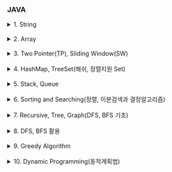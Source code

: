 ### JAVA

<details>
    <summary>1. String</summary>
        <a href="https://github.com/kkyu8925/algorithm/blob/main/Java/src/inflearn/section01/ex01_%EB%AC%B8%EC%9E%90%EC%B0%BE%EA%B8%B0/Main.java">[인프런(자바코테) 1-1] 문자 찾기</a><br/>
        <a href="https://github.com/kkyu8925/algorithm/blob/main/Java/src/inflearn/section01/ex02_%EB%8C%80%EC%86%8C%EB%AC%B8%EC%9E%90_%EB%B3%80%ED%99%98/Main.java">[인프런(자바코테) 1-2] 대소문자 변환</a> - String/StringBuffer/StringBuilder Thread-safe<br/>
        <a href="https://github.com/kkyu8925/algorithm/blob/main/Java/src/inflearn/section01/ex03_%EB%AC%B8%EC%9E%A5_%EC%86%8D_%EB%8B%A8%EC%96%B4/Main.java">[인프런(자바코테) 1-3] 문장 속 단어</a><br/>
        <a href="https://github.com/kkyu8925/algorithm/blob/main/Java/src/inflearn/section01/ex04_%EB%8B%A8%EC%96%B4_%EB%92%A4%EC%A7%91%EA%B8%B0/Main.java">[인프런(자바코테) 1-4] 단어 뒤집기</a> - new StringBuilder().reverse()<br/>
        <a href="https://github.com/kkyu8925/algorithm/blob/main/Java/src/inflearn/section01/ex05_%ED%8A%B9%EC%A0%95_%EB%AC%B8%EC%9E%90_%EB%92%A4%EC%A7%91%EA%B8%B0/Main.java">[인프런(자바코테) 1-5] 특정 문자 뒤집기</a> - String.valueOf(char[] data)<br/>
        <a href="https://github.com/kkyu8925/algorithm/blob/main/Java/src/inflearn/section01/ex06_%EC%A4%91%EB%B3%B5%EB%AC%B8%EC%9E%90%EC%A0%9C%EA%B1%B0/Main.java">[인프런(자바코테) 1-6] 중복문자제거</a> - str.charAt(), str.indexOf()<br/>
        <a href="https://github.com/kkyu8925/algorithm/blob/main/Java/src/inflearn/section01/ex07_%ED%9A%8C%EB%AC%B8_%EB%AC%B8%EC%9E%90%EC%97%B4/Main.java">[인프런(자바코테) 1-7] 회문 문자열</a><br/>
        <a href="https://github.com/kkyu8925/algorithm/blob/main/Java/src/inflearn/section01/ex08_%EC%9C%A0%ED%9A%A8%ED%95%9C_%ED%8C%B0%EB%A6%B0%EB%93%9C%EB%A1%AC/Main.java">[인프런(자바코테) 1-8] 유효한 팰린드롬</a> - 정규식<br/>
        <a href="https://github.com/kkyu8925/algorithm/blob/main/Java/src/inflearn/section01/ex09_%EC%88%AB%EC%9E%90%EB%A7%8C_%EC%B6%94%EC%B6%9C/Main.java">[인프런(자바코테) 1-9] 숫자만 추출</a> - 정규식<br/>
        <a href="https://github.com/kkyu8925/algorithm/blob/main/Java/src/inflearn/section01/ex10_%EA%B0%80%EC%9E%A5_%EC%A7%A7%EC%9D%80_%EB%AC%B8%EC%9E%90%EA%B1%B0%EB%A6%AC/Main.java">[인프런(자바코테) 1-10] 가장 짧은 문자거리</a><br/>
        <a href="https://github.com/kkyu8925/algorithm/blob/main/Java/src/inflearn/section01/ex11_%EB%AC%B8%EC%9E%90%EC%97%B4_%EC%95%95%EC%B6%95/Main.java">[인프런(자바코테) 1-11] 문자열 압축</a> - String+int<br/>
        <a href="https://github.com/kkyu8925/algorithm/blob/main/Java/src/inflearn/section01/ex12_%EC%95%94%ED%98%B8/Main.java">[인프런(자바코테) 1-12] 암호</a> - Integer.parseInt(tmp, 2)<br/>
</details><br/>

<details>
    <summary>2. Array</summary>
        <a href="https://github.com/kkyu8925/algorithm/blob/main/Java/src/inflearn/section02/ex01_%ED%81%B0_%EC%88%98_%EC%B6%9C%EB%A0%A5%ED%95%98%EA%B8%B0/Main.java">[인프런(자바코테) 2-1] 큰 수 출력하기</a><br/>
        <a href="https://github.com/kkyu8925/algorithm/blob/main/Java/src/inflearn/section02/ex02_%EB%B3%B4%EC%9D%B4%EB%8A%94_%ED%95%99%EC%83%9D/Main.java">[인프런(자바코테) 2-2] 보이는 학생</a><br/>
        <a href="https://github.com/kkyu8925/algorithm/blob/main/Java/src/inflearn/section02/ex03_%EA%B0%80%EC%9C%84_%EB%B0%94%EC%9C%84_%EB%B3%B4/Main.java">[인프런(자바코테) 2-3] 가위 바위 보</a><br/>
        <a href="https://github.com/kkyu8925/algorithm/blob/main/Java/src/inflearn/section02/ex04_%ED%94%BC%EB%B3%B4%EB%82%98%EC%B9%98_%EC%88%98%EC%97%B4/Main.java">[인프런(자바코테) 2-4] 피보나치 수열</a><br/>
        <a href="https://github.com/kkyu8925/algorithm/blob/main/Java/src/inflearn/section02/ex05_%EC%86%8C%EC%88%98_%EC%97%90%EB%9D%BC%ED%86%A0%EC%8A%A4%ED%85%8C%EB%84%A4%EC%8A%A4%EC%B2%B4/Main.java">[인프런(자바코테) 2-5] 소수(에라토스테네스 체)</a><br/>
        <a href="https://github.com/kkyu8925/algorithm/blob/main/Java/src/inflearn/section02/ex06_%EB%92%A4%EC%A7%91%EC%9D%80_%EC%86%8C%EC%88%98/Main.java">[인프런(자바코테) 2-6] 뒤집은 소수</a> - isPrime(), getReverseNumber()<br/>
        <a href="https://github.com/kkyu8925/algorithm/blob/main/Java/src/inflearn/section02/ex07_%EC%A0%90%EC%88%98%EA%B3%84%EC%82%B0/Main.java">[인프런(자바코테) 2-7] 점수계산</a><br/>
        <a href="https://github.com/kkyu8925/algorithm/blob/main/Java/src/inflearn/section02/ex08_%EB%93%B1%EC%88%98%EA%B5%AC%ED%95%98%EA%B8%B0/Main.java">[인프런(자바코테) 2-8] 등수구하기</a><br/>
        <a href="https://github.com/kkyu8925/algorithm/blob/main/Java/src/inflearn/section02/ex09_%EA%B2%A9%EC%9E%90%ED%8C%90_%EC%B5%9C%EB%8C%80%ED%95%A9/Main.java">[인프런(자바코테) 2-9] 격자판 최대합</a><br/>
        <a href="https://github.com/kkyu8925/algorithm/blob/main/Java/src/inflearn/section02/ex10_%EB%B4%89%EC%9A%B0%EB%A6%AC/Main.java">[인프런(자바코테) 2-10] 봉우리</a> - Array 상하좌우<br/>
        <a href="https://github.com/kkyu8925/algorithm/blob/main/Java/src/inflearn/section02/ex11_%EC%9E%84%EC%8B%9C%EB%B0%98%EC%9E%A5_%EC%A0%95%ED%95%98%EA%B8%B0/Main.java">[인프런(자바코테) 2-11] 임시반장 정하기</a><br/>
        <a href="https://github.com/kkyu8925/algorithm/blob/main/Java/src/inflearn/section02/ex12_%EB%A9%98%ED%86%A0%EB%A7%81/Main.java">[인프런(자바코테) 2-12] 멘토링</a><br/>
</details><br/>

<details>
    <summary>3. Two Pointer(TP), Sliding Window(SW)</summary>
        <a href="https://github.com/kkyu8925/algorithm/blob/main/Java/src/inflearn/section03/ex01_%EB%91%90_%EB%B0%B0%EC%97%B4_%ED%95%A9%EC%B9%98%EA%B8%B0/Main.java">[인프런(자바코테) 3-1] 두 배열 합치기</a> - TP<br/>
        <a href="https://github.com/kkyu8925/algorithm/blob/main/Java/src/inflearn/section03/ex02_%EA%B3%B5%ED%86%B5%EC%9B%90%EC%86%8C_%EA%B5%AC%ED%95%98%EA%B8%B0/Main.java">[인프런(자바코테) 3-2] 공통원소 구하기</a> - TP<br/>
        <a href="https://github.com/kkyu8925/algorithm/blob/main/Java/src/inflearn/section03/ex03_%EC%B5%9C%EB%8C%80_%EB%A7%A4%EC%B6%9C/Main.java">[인프런(자바코테) 3-3] 최대 매출</a> - SW<br/>
        <a href="https://github.com/kkyu8925/algorithm/blob/main/Java/src/inflearn/section03/ex04_%EC%97%B0%EC%86%8D_%EB%B6%80%EB%B6%84%EC%88%98%EC%97%B4/Main.java">[인프런(자바코테) 3-4] 연속 부분수열</a> - TP, SW<br/>
        <a href="https://github.com/kkyu8925/algorithm/blob/main/Java/src/inflearn/section03/ex05_%EC%97%B0%EC%86%8D%EB%90%9C_%EC%9E%90%EC%97%B0%EC%88%98%EC%9D%98_%ED%95%A9/Main.java">[인프런(자바코테) 3-5] 연속된 자연수의 합</a> - TP & 수학공식<br/>
        <a href="https://github.com/kkyu8925/algorithm/blob/main/Java/src/inflearn/section03/ex06_%EC%B5%9C%EB%8C%80_%EA%B8%B8%EC%9D%B4_%EC%97%B0%EC%86%8D%EB%B6%80%EB%B6%84%EC%88%98%EC%97%B4/Main.java">[인프런(자바코테) 3-6] 최대 길이 연속부분수열</a> - TP, SW<br/>
</details><br/>

<details>
    <summary>4. HashMap, TreeSet(해쉬, 정렬지원 Set)</summary>
        <a href="https://github.com/kkyu8925/algorithm/blob/main/Java/src/inflearn/section04/ex01_%ED%95%99%EA%B8%89_%ED%9A%8C%EC%9E%A5/Main.java">[인프런(자바코테) 4-1] 학급 회장(HashMap)</a> - Map.getOrDefault(), Map.keySet()<br/>
        <a href="https://github.com/kkyu8925/algorithm/blob/main/Java/src/inflearn/section04/ex02_%EC%95%84%EB%82%98%EA%B7%B8%EB%9E%A8/Main.java">[인프런(자바코테) 4-2] 아나그램(HashMap)</a> - Map.getOrDefault(), Map.containsKey()<br/>
        <a href="https://github.com/kkyu8925/algorithm/blob/main/Java/src/inflearn/section04/ex03_%EB%A7%A4%EC%B6%9C%EC%95%A1%EC%9D%98_%EC%A2%85%EB%A5%98/Main.java">[인프런(자바코테) 4-3] 매출액의 종류(Hash, Sliding Window)</a><br/>
        <a href="https://github.com/kkyu8925/algorithm/blob/main/Java/src/inflearn/section04/ex04_%EB%AA%A8%EB%93%A0_%EC%95%84%EB%82%98%EA%B7%B8%EB%9E%A8_%EC%B0%BE%EA%B8%B0/Main.java">[인프런(자바코테) 4-4] 모든 아나그램 찾기(Hash, Sliding Window)</a><br/>
        <a href="https://github.com/kkyu8925/algorithm/blob/main/Java/src/inflearn/section04/ex05_K%EB%B2%88%EC%A7%B8_%ED%81%B0_%EC%88%98/Main.java">[인프런(자바코테) 4-5] K번째 큰 수(TreeSet)</a><br/>
</details><br/>

<details>
    <summary>5. Stack, Queue</summary>
        <a href="">[인프런(자바코테) 5-1] 올바른 괄호</a><br/>
        <a href="">[인프런(자바코테) 5-2] 괄호문자제거</a><br/>
        <a href="">[인프런(자바코테) 5-3] 크레인 인형뽑기(카카오)</a><br/>
        <a href="">[인프런(자바코테) 5-4] 후위식 연산(postfix)</a><br/>
        <a href="">[인프런(자바코테) 5-5] 쇠막대기</a><br/>
        <a href="">[인프런(자바코테) 5-6] 공주 구하기</a><br/>
        <a href="">[인프런(자바코테) 5-7] 교육과정 설계</a><br/>
        <a href="">[인프런(자바코테) 5-8] 응급실</a><br/>
</details><br/>

<details>
    <summary>6. Sorting and Searching(정렬, 이분검색과 결정알고리즘)</summary>
        <a href="">[인프런(자바코테) 6-1] 선택 정렬</a><br/>
        <a href="">[인프런(자바코테) 6-2] 버블 정렬</a><br/>
        <a href="">[인프런(자바코테) 6-3] 삽입 정렬</a><br/>
        <a href="">[인프런(자바코테) 6-4] LRU(Least Recently Used)</a><br/>
        <a href="">[인프런(자바코테) 6-5] 중복 확인</a><br/>
        <a href="">[인프런(자바코테) 6-6] 장난꾸러기</a><br/>
        <a href="">[인프런(자바코테) 6-7] 좌표 정렬(compareTo)</a><br/>
        <a href="">[인프런(자바코테) 6-8] 이분검색</a><br/>
        <a href="">[인프런(자바코테) 6-9] 뮤직비디오(결정알고리즘)</a><br/>
        <a href="">[인프런(자바코테) 6-10] 마구간 정하기(결정알고리즘)</a><br/>
</details><br/>

<details>
    <summary>7. Recursive, Tree, Graph(DFS, BFS 기초)</summary>
        <a href="">[인프런(자바코테) 7-1] 재귀함수(스택프레임)</a><br/>
        <a href="">[인프런(자바코테) 7-2] 이진수 출력(재귀)</a><br/>
        <a href="">[인프런(자바코테) 7-3] 팩토리얼</a><br/>
        <a href="">[인프런(자바코테) 7-4] 피보나치 재귀(메모리제이션)</a><br/>
        <a href="">[인프런(자바코테) 7-5] 이진트리순화(DFS)</a><br/>
        <a href="">[인프런(자바코테) 7-6] 부분집합 구하기(DFS)</a><br/>
        <a href="">[인프런(자바코테) 7-7] 이진트리 레벨탐색(BFS)</a><br/>
        <a href="">[인프런(자바코테) 7-8] 송아지 찾기(BFS)</a><br/>
        <a href="">[인프런(자바코테) 7-9] Tree 말단노드까지의 가장 짧은 경로(DFS)</a><br/>
        <a href="">[인프런(자바코테) 7-10] Tree 말단노드까지의 가장 짧은 경로(BFS)</a><br/>
        <a href="">[인프런(자바코테) 7-11] 그래프와 인접행렬</a><br/>
        <a href="">[인프런(자바코테) 7-12] 경로탐색(DFS</a><br/>
        <a href="">[인프런(자바코테) 7-13] 경로탐색(인접리스트, ArrayList)</a><br/>
        <a href="">[인프런(자바코테) 7-14] 그래프 최단거리(BFS)</a><br/>
</details><br/>

<details>
    <summary>8. DFS, BFS 활용</summary>
        <a href="">[인프런(자바코테) 8-1] 합이 같은 부분집합</a><br/>
        <a href="">[인프런(자바코테) 8-2] 바둑이 승차</a><br/>
        <a href="">[인프런(자바코테) 8-3] 최대점수 구하기</a><br/>
        <a href="">[인프런(자바코테) 8-4] 중복순열</a><br/>
        <a href="">[인프런(자바코테) 8-5] 동전교환</a><br/>
        <a href="">[인프런(자바코테) 8-6] 순열 구하기</a><br/>
        <a href="">[인프런(자바코테) 8-7] 조합수(메모리제이션)</a><br/>
        <a href="">[인프런(자바코테) 8-8] 수열 추측하기</a><br/>
        <a href="">[인프런(자바코테) 8-9] 조합 구하기</a><br/>
        <a href="">[인프런(자바코테) 8-10] 미로탐색(DFS)</a><br/>
        <a href="">[인프런(자바코테) 8-11] 미로의 최단거리 통로(BFS)</a><br/>
        <a href="">[인프런(자바코테) 8-12] 토마토(BFS)</a><br/>
        <a href="">[인프런(자바코테) 8-13] 섬나라 아일랜드(DFS)</a><br/>
        <a href="">[인프런(자바코테) 8-14] 섬나라 아일랜드(BFS)</a><br/>
        <a href="">[인프런(자바코테) 8-15] 피자배달거리(DFS)</a><br/>
</details><br/>

<details>
    <summary>9. Greedy Algorithm</summary>
        <a href="">[인프런(자바코테) 9-1] 씨름선수</a><br/>
        <a href="">[인프런(자바코테) 9-2] 회의실 배정</a><br/>
        <a href="">[인프런(자바코테) 9-3] 결혼식</a><br/>
        <a href="">[인프런(자바코테) 9-4] 최대수입스케쥴(PriorityQueue)</a><br/>
        <a href="">[인프런(자바코테) 9-5] 다익스트라 알고리즘</a><br/>
        <a href="">[인프런(자바코테) 9-6] 친구인가(Union&Find)</a><br/>
        <a href="">[인프런(자바코테) 9-7] 원더랜드(크루스칼:Union&Find)</a><br/>
        <a href="">[인프런(자바코테) 9-8] 씨름선수(프림:PriorityQueue)</a><br/>
</details><br/>

<details>
    <summary>10. Dynamic Programming(동적계획법)</summary>
        <a href="">[인프런(자바코테) 9-1] 계단오르기</a><br/>
        <a href="">[인프런(자바코테) 9-2] 돌다리 건너기</a><br/>
        <a href="">[인프런(자바코테) 9-3] 최대부분증가수열(LIS)</a><br/>
        <a href="">[인프런(자바코테) 9-4] 가장 높은 탑 쌓기(LIS 응용)</a><br/>
        <a href="">[인프런(자바코테) 9-5] 동전교환(냅색 알고리즘)</a><br/>
        <a href="">[인프런(자바코테) 9-6] 최대점수 구하기(냅색 알고리즘)</a><br/>
</details><br/>



